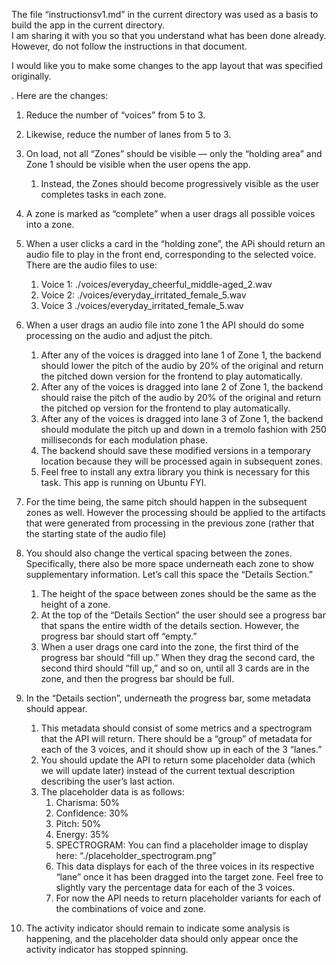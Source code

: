 The file “instructionsv1.md” in the current directory was used as a basis to build the app in the current directory.  
 I am sharing it with you so that you understand what has been done already. However, do not follow the instructions in that document.

I would like you to make some changes to the app layout that was specified originally.

. Here are the changes:

1. Reduce the number of “voices” from 5 to 3\.

2. Likewise, reduce the number of lanes from 5 to 3\.

3. On load, not all “Zones” should be visible — only the “holding area” and Zone 1 should be visible when the user opens the app.  
   1. Instead, the Zones should become progressively visible as the user completes tasks in each zone.

4. A zone is marked as “complete” when a user drags all possible voices into a zone.

5. When a user clicks a card in the “holding zone”, the APi should return an audio file to play in the front end, corresponding to the selected voice. There are the audio files to use:  
   1. Voice 1: ./voices/everyday\_cheerful\_middle-aged\_2.wav  
   2. Voice 2: ./voices/everyday\_irritated\_female\_5.wav  
   3. Voice 3 ./voices/everyday\_irritated\_female\_5.wav

6. When a user drags an audio file into zone 1 the API should do some processing on the audio and adjust the pitch.  
   1.  After any of the voices is dragged into lane 1 of Zone 1, the backend should lower the pitch of the audio by 20% of the original and return the pitched down version for the frontend to play automatically.  
   2.  After any of the voices is dragged into lane 2 of Zone 1, the backend should raise the pitch of the audio by 20% of the original and return the pitched op version for the frontend to play automatically.  
   3.  After any of the voices is dragged into lane 3 of Zone 1, the backend should modulate the pitch up and down in a tremolo fashion with 250 milliseconds for each modulation phase.  
   4. The backend should save these modified versions in a temporary location because they will be processed again in subsequent zones.  
   5. Feel free to install any extra library you think is necessary for this task. This app is running on Ubuntu FYI.

7. For the time being, the same pitch should happen in the subsequent zones as well. However the processing should be applied to the artifacts that were generated from processing in the previous zone (rather that the starting state of the audio file)

8. You should also change the vertical spacing between the zones.  
   Specifically, there also be more space underneath each zone to show supplementary information. Let’s call this space the “Details Section.”  
   1. The height of the space between zones should be the same as the height of a zone.  
   2. At the top of the “Details Section” the user should see a progress bar that spans the entire width of the details section. However, the progress bar should start off “empty.”  
   3. When a user drags one card into the zone, the first third of the progress bar should “fill up.” When they drag the second card, the second third should “fill up,” and so on, until all 3 cards are in the zone, and then the progress bar should be full.

9. In the “Details section”, underneath the progress bar, some metadata should appear.   
   1. This metadata should consist of some metrics and a spectrogram that the API will return. There should be a “group” of metadata for each of the 3 voices, and it should show up in each of the 3 “lanes.”  
   2. You should update the API to return some placeholder data (which we will update later) instead of the current textual description describing the user’s last action.  
   3. The placeholder data is as follows:  
      1. Charisma: 50%  
      2. Confidence: 30%  
      3. Pitch: 50%  
      4. Energy: 35%  
      5. SPECTROGRAM: You can find a placeholder image to display here: “./placeholder\_spectrogram.png”  
      6. This data displays for each of the three voices in its respective “lane” once it has been dragged into the target zone. Feel free to slightly vary the percentage data for each of the 3 voices.  
      7. For now the API needs to return placeholder variants for each of the combinations of voice and zone. 

10. The activity indicator should remain to indicate some analysis is happening, and the placeholder data should only appear once the activity indicator has stopped spinning.


